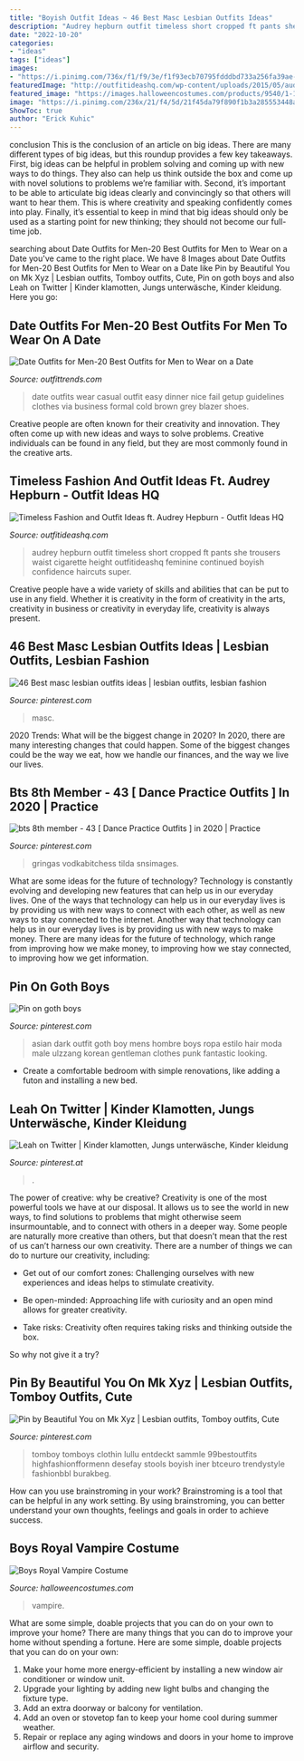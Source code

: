 ```yaml
---
title: "Boyish Outfit Ideas ~ 46 Best Masc Lesbian Outfits Ideas"
description: "Audrey hepburn outfit timeless short cropped ft pants she trousers waist cigarette height outfitideashq feminine continued boyish confidence haircuts super"
date: "2022-10-20"
categories:
- "ideas"
tags: ["ideas"]
images:
- "https://i.pinimg.com/736x/f1/f9/3e/f1f93ecb70795fdddbd733a256fa39ae--ulzzang-fashion-asian-fashion.jpg"
featuredImage: "http://outfitideashq.com/wp-content/uploads/2015/05/audrey-hepburn-fashion-4.jpg"
featured_image: "https://images.halloweencostumes.com/products/9540/1-1/boys-royal-vampire-costume.jpg"
image: "https://i.pinimg.com/236x/21/f4/5d/21f45da79f890f1b3a285553448a8c6b.jpg"
ShowToc: true
author: "Erick Kuhic"
---
```



conclusion
This is the conclusion of an article on big ideas. 
There are many different types of big ideas, but this roundup provides a few key takeaways. First, big ideas can be helpful in problem solving and coming up with new ways to do things. They also can help us think outside the box and come up with novel solutions to problems we’re familiar with. 
 Second, it’s important to be able to articulate big ideas clearly and convincingly so that others will want to hear them. This is where creativity and speaking confidently comes into play. Finally, it’s essential to keep in mind that big ideas should only be used as a starting point for new thinking; they should not become our full-time job.

	

		
searching about Date Outfits for Men-20 Best Outfits for Men to Wear on a Date you've came to the right place. We have 8 Images about Date Outfits for Men-20 Best Outfits for Men to Wear on a Date like Pin by Beautiful You on Mk Xyz | Lesbian outfits, Tomboy outfits, Cute, Pin on goth boys and also Leah on Twitter | Kinder klamotten, Jungs unterwäsche, Kinder kleidung. Here you go:
		
    
## Date Outfits For Men-20 Best Outfits For Men To Wear On A Date

<img loading=lazy src="https://www.outfittrends.com/wp-content/uploads/2016/10/date-outfits-for-men09.jpg" onerror="this.onerror=null;this.src='https://tse4.mm.bing.net/th?id=OIP.FApLa-VRWTqZrkehMo3iOwHaGh&amp;pid=15.1';" alt="Date Outfits for Men-20 Best Outfits for Men to Wear on a Date">

_Source: outfittrends.com_

>date outfits wear casual outfit easy dinner nice fail getup guidelines clothes via business formal cold brown grey blazer shoes. 

	

Creative people are often known for their creativity and innovation. They often come up with new ideas and ways to solve problems. Creative individuals can be found in any field, but they are most commonly found in the creative arts.

    
## Timeless Fashion And Outfit Ideas Ft. Audrey Hepburn - Outfit Ideas HQ

<img loading=lazy src="http://outfitideashq.com/wp-content/uploads/2015/05/audrey-hepburn-fashion-4.jpg" onerror="this.onerror=null;this.src='https://tse3.mm.bing.net/th?id=OIP.XALqIBH4gJiqp_KwAF9jZQHaLq&amp;pid=15.1';" alt="Timeless Fashion and Outfit Ideas ft. Audrey Hepburn - Outfit Ideas HQ">

_Source: outfitideashq.com_

>audrey hepburn outfit timeless short cropped ft pants she trousers waist cigarette height outfitideashq feminine continued boyish confidence haircuts super. 

	

Creative people have a wide variety of skills and abilities that can be put to use in any field. Whether it is creativity in the form of creativity in the arts, creativity in business or creativity in everyday life, creativity is always present.

    
## 46 Best Masc Lesbian Outfits Ideas | Lesbian Outfits, Lesbian Fashion

<img loading=lazy src="https://i.pinimg.com/236x/21/f4/5d/21f45da79f890f1b3a285553448a8c6b.jpg" onerror="this.onerror=null;this.src='https://tse3.mm.bing.net/th?id=OIP.m8hP5iWORP9QTvJies-mhQAAAA&amp;pid=15.1';" alt="46 Best masc lesbian outfits ideas | lesbian outfits, lesbian fashion">

_Source: pinterest.com_

>masc. 

	

2020 Trends: What will be the biggest change in 2020?
In 2020, there are many interesting changes that could happen. Some of the biggest changes could be the way we eat, how we handle our finances, and the way we live our lives.

    
## Bts 8th Member - 43 [ Dance Practice Outfits ] In 2020 | Practice

<img loading=lazy src="https://i.pinimg.com/736x/3e/3e/f1/3e3ef1817dcc84774adf1aa4a9cc0895.jpg" onerror="this.onerror=null;this.src='https://tse1.mm.bing.net/th?id=OIP.v2a0-BVHVm2mMn_shCuNfQHaHF&amp;pid=15.1';" alt="bts 8th member - 43 [ Dance Practice Outfits ] in 2020 | Practice">

_Source: pinterest.com_

>gringas vodkabitchess tilda snsimages. 

	

What are some ideas for the future of technology?
Technology is constantly evolving and developing new features that can help us in our everyday lives. One of the ways that technology can help us in our everyday lives is by providing us with new ways to connect with each other, as well as new ways to stay connected to the internet. Another way that technology can help us in our everyday lives is by providing us with new ways to make money. There are many ideas for the future of technology, which range from improving how we make money, to improving how we stay connected, to improving how we get information.

    
## Pin On Goth Boys

<img loading=lazy src="https://i.pinimg.com/736x/f1/f9/3e/f1f93ecb70795fdddbd733a256fa39ae--ulzzang-fashion-asian-fashion.jpg" onerror="this.onerror=null;this.src='https://tse2.mm.bing.net/th?id=OIP.iCcRLqn7qz3Zr6mOvWcMigHaKC&amp;pid=15.1';" alt="Pin on goth boys">

_Source: pinterest.com_

>asian dark outfit goth boy mens hombre boys ropa estilo hair moda male ulzzang korean gentleman clothes punk fantastic looking. 

	

- Create a comfortable bedroom with simple renovations, like adding a futon and installing a new bed. 

    
## Leah On Twitter | Kinder Klamotten, Jungs Unterwäsche, Kinder Kleidung

<img loading=lazy src="https://i.pinimg.com/originals/f4/e4/98/f4e49833d8ce400e5fc30fcd64f1de76.jpg" onerror="this.onerror=null;this.src='https://tse1.mm.bing.net/th?id=OIP.-xIztLz5dCqVToVpI-hbuwHaJ4&amp;pid=15.1';" alt="Leah on Twitter | Kinder klamotten, Jungs unterwäsche, Kinder kleidung">

_Source: pinterest.at_

>. 

	

The power of creative: why be creative?
Creativity is one of the most powerful tools we have at our disposal. It allows us to see the world in new ways, to find solutions to problems that might otherwise seem insurmountable, and to connect with others in a deeper way.
Some people are naturally more creative than others, but that doesn’t mean that the rest of us can’t harness our own creativity. There are a number of things we can do to nurture our creativity, including:

- Get out of our comfort zones: Challenging ourselves with new experiences and ideas helps to stimulate creativity.

- Be open-minded: Approaching life with curiosity and an open mind allows for greater creativity.

- Take risks: Creativity often requires taking risks and thinking outside the box.

So why not give it a try?

    
## Pin By Beautiful You On Mk Xyz | Lesbian Outfits, Tomboy Outfits, Cute

<img loading=lazy src="https://i.pinimg.com/736x/51/de/b4/51deb4e2e2146a63b4205441307cca57.jpg" onerror="this.onerror=null;this.src='https://tse3.mm.bing.net/th?id=OIP.Laj8Qai9l1bD0Kp8vrMykAHaNK&amp;pid=15.1';" alt="Pin by Beautiful You on Mk Xyz | Lesbian outfits, Tomboy outfits, Cute">

_Source: pinterest.com_

>tomboy tomboys clothin lullu entdeckt sammle 99bestoutfits highfashionfformenn desefay stools boyish iner btceuro trendystyle fashionbbl burakbeg. 

	

How can you use brainstroming in your work?
Brainstroming is a tool that can be helpful in any work setting. By using brainstroming, you can better understand your own thoughts, feelings and goals in order to achieve success.

    
## Boys Royal Vampire Costume

<img loading=lazy src="https://images.halloweencostumes.com/products/9540/1-1/boys-royal-vampire-costume.jpg" onerror="this.onerror=null;this.src='https://tse3.mm.bing.net/th?id=OIP.-sVDRp6-w9kcLgUAUXt_tAHaKl&amp;pid=15.1';" alt="Boys Royal Vampire Costume">

_Source: halloweencostumes.com_

>vampire. 

	

What are some simple, doable projects that you can do on your own to improve your home?
There are many things that you can do to improve your home without spending a fortune. Here are some simple, doable projects that you can do on your own:
1. Make your home more energy-efficient by installing a new window air conditioner or window unit.
2. Upgrade your lighting by adding new light bulbs and changing the fixture type.
3. Add an extra doorway or balcony for ventilation. 
4. Add an oven or stovetop fan to keep your home cool during summer weather. 
5. Repair or replace any aging windows and doors in your home to improve airflow and security.

